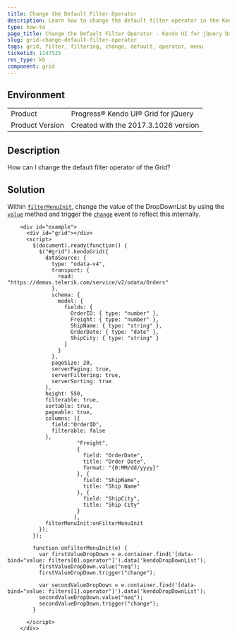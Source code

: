 ```yaml
---
title: Change the Default Filter Operator
description: Learn how to change the default filter operator in the Kendo UI Grid.
type: how-to
page_title: Change the Default Filter Operator - Kendo UI for jQuery Data Grid
slug: grid-change-default-filter-operator
tags: grid, filter, filtering, change, default, operator, menu
ticketid: 1147525
res_type: kb
component: grid
---
```


## Environment

<table>
 <tr>
  <td>Product</td>
  <td>Progress® Kendo UI® Grid for jQuery</td> 
 </tr>
 <tr>
  <td>Product Version</td>
  <td>Created with the 2017.3.1026 version</td>
 </tr>
</table>

## Description

How can I change the default filter operator of the Grid?

## Solution

Within [`filterMenuInit`](https://docs.telerik.com/kendo-ui/api/javascript/ui/grid/events/filtermenuinit), change the value of the DropDownList by using the [`value`](https://docs.telerik.com/kendo-ui/api/javascript/ui/dropdownlist/methods/value) method and trigger the [`change`](https://docs.telerik.com/kendo-ui/api/javascript/ui/dropdownlist/events/change) event to reflect this internally.

```dojo
    <div id="example">
      <div id="grid"></div>
      <script>
        $(document).ready(function() {
          $("#grid").kendoGrid({
            dataSource: {
              type: "odata-v4",
              transport: {
                read: "https://demos.telerik.com/service/v2/odata/Orders"
              },
              schema: {
                model: {
                  fields: {
                    OrderID: { type: "number" },
                    Freight: { type: "number" },
                    ShipName: { type: "string" },
                    OrderDate: { type: "date" },
                    ShipCity: { type: "string" }
                  }
                }
              },
              pageSize: 20,
              serverPaging: true,
              serverFiltering: true,
              serverSorting: true
            },
            height: 550,
            filterable: true,
            sortable: true,
            pageable: true,
            columns: [{
              field:"OrderID",
              filterable: false
            },
                      "Freight",
                      {
                        field: "OrderDate",
                        title: "Order Date",
                        format: "{0:MM/dd/yyyy}"
                      }, {
                        field: "ShipName",
                        title: "Ship Name"
                      }, {
                        field: "ShipCity",
                        title: "Ship City"
                      }
                     ],
            filterMenuInit:onFilterMenuInit
          });
        });

        function onFilterMenuInit(e) {
          var firstValueDropDown = e.container.find('[data-bind="value: filters[0].operator"]').data('kendoDropDownList');
          firstValueDropDown.value("neq");
          firstValueDropDown.trigger("change");
          
          var secondValueDropDown = e.container.find('[data-bind="value: filters[1].operator"]').data('kendoDropDownList');
          secondValueDropDown.value("neq");
          secondValueDropDown.trigger("change");
        }

      </script>
    </div>
```
